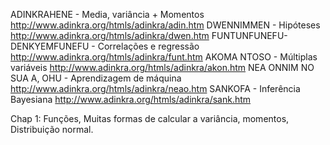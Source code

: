 ADINKRAHENE - Media, variância + Momentos
http://www.adinkra.org/htmls/adinkra/adin.htm
DWENNIMMEN - Hipóteses
http://www.adinkra.org/htmls/adinkra/dwen.htm
FUNTUNFUNEFU-DENKYEMFUNEFU - Correlações e regressão
http://www.adinkra.org/htmls/adinkra/funt.htm
AKOMA NTOSO - Múltiplas variáveis
http://www.adinkra.org/htmls/adinkra/akon.htm
NEA ONNIM NO SUA A, OHU - Aprendizagem de máquina
http://www.adinkra.org/htmls/adinkra/neao.htm
SANKOFA - Inferência Bayesiana
http://www.adinkra.org/htmls/adinkra/sank.htm

Chap 1: Funções, Muitas formas de calcular a variância, momentos, Distribuição normal.

